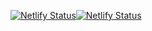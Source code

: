 [![Netlify Status](https://api.netlify.com/api/v1/badges/354d6d38-b177-436e-9069-40c756080002/deploy-status)](https://app.netlify.com/sites/magick-cal/deploys)[![Netlify Status](https://api.netlify.com/api/v1/badges/354d6d38-b177-436e-9069-40c756080002/deploy-status)](https://app.netlify.com/sites/magick-cal/deploys)